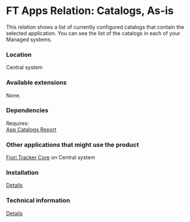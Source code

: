 # FT Apps Relation: Catalogs, As-is

This relation shows a list of currently configured catalogs that contain the selected application. You can see the list of the catalogs in each of your Managed systems.

### Location
Central system

### Available extensions
None.

### Dependencies
Requires:  
[App Catalogs Report](ac.md)

### Other applications that might use the product
[Fiori Tracker Core](ft-core.md) on Central system

### Installation 
[Details](/inst/ft-apps-rel-catalogs-asis.md)

### Technical information
[Details](/tech/ft-apps-rel-catalogs-asis.md)